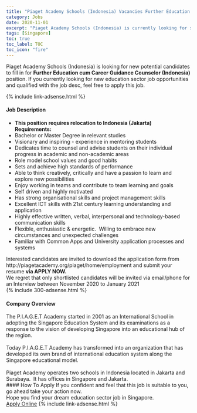 ```yaml
---
title: "Piaget Academy Schools (Indonesia) Vacancies Further Education cum Career Guidance Counselor (Indonesia)" 
category: Jobs 
date: 2020-11-01 
excerpt: "Piaget Academy Schools (Indonesia) is currently looking for suitable person to fill in the Further Education cum Career Guidance Counselor (Indonesia) which positioned at Singapore" 
tags: [Singapore] 
toc: true 
toc_label: TOC 
toc_icon: "fire" 
--- 
```


<p>Piaget Academy Schools (Indonesia) is looking for new potential candidates to fill in for <b>Further Education cum Career Guidance Counselor (Indonesia)</b> position. If you currently looking for new education sector job opportunities and qualified with the job desc, feel free to apply this job.
</p>{% include link-adsense.html %} 
<div><div><h4>Job Description</h4></div><div><div><span><div><ul><li><div><strong>This position requires relocation to Indonesia (Jakarta)</strong></div><div><strong>Requirements:</strong></div></li><li>Bachelor or Master Degree in relevant studies</li><li>Visionary and inspiring - experience in mentoring students</li><li>Dedicates time to counsel and advise students on their individual progress in academic and non-academic areas</li><li>Role model school values and good habits</li><li>Sets and achieve high standards of performance</li><li>Able to think creatively, critically and have a passion to learn and explore new possibilities</li><li>Enjoy working in teams and contribute to team learning and goals</li><li>Self driven and highly motivated</li><li>Has strong organisational skills and project management skills</li><li>Excellent ICT skills with 21st century learning understanding and application</li><li>Highly effective written, verbal, interpersonal and technology-based communication skills</li><li>Flexible, enthusiastic &amp; energetic.&#160; Willing to embrace new circumstances and unexpected challenges</li><li>Familiar with Common Apps and University application processes and systems</li></ul><div>Interested candidates are invited to download the application form from http://piagetacademy.org/piaget/home/employment and submit your resume&#160;<strong>via APPLY NOW.</strong></div><div>We regret that only shortlisted candidates will be invited via email/phone for an Interview between November 2020 to January 2021</div></div></span></div></div></div> 
{% include 300-adsense.html %} 
<div><div><h4>Company Overview</h4></div><div><div><span><div><div>The P.I.A.G.E.T Academy started in 2001 as an International School in adopting the Singapore Education System and its examinations as a response to the vision of developing Singapore into an educational hub of the region.</div>
<div><br>
Today P.I.A.G.E.T Academy has transformed into an organization that has developed its own brand of international education system along the Singapore educational model.</div>
<div><br>
Piaget Academy operates two schools in Indonesia located in Jakarta and Surabaya.&#160; It has offices in Singapore and Jakarta.</div></div></span></div></div></div> 
#### How To Apply 
If you confident and feel that this job is suitable to you, go ahead take your action now. <br/> 
Hope you find your dream education sector job in Singapore. <br/> 
<a href="https://www.jobstreet.com.my/en/job/further-education-cum-career-guidance-counselor-indonesia-8149469/origin/sg?jobId=jobstreet-sg-job-8149469&sectionRank=6&token=0~cab17937-d37c-4099-b802-27dc017a4894&fr=SRP%20View%20In%20New%20Ta" class="btn btn--info" target="_blank" rel="nofollow noopenner">Apply Online</a> 
{% include link-adsense.html %} 
